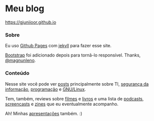 # Meu blog

https://gjuniioor.github.io

### Sobre

Eu uso [Github Pages](https://pages.github.com) com [jekyll](https://github.com/jekyll/jekyll) para fazer esse site.

[Bootstrap](http://getbootstrap.com/) foi adicionado depois para tornâ-lo responsível. Thanks, [@magnunleno](https://github.com/magnunleno).

### Conteúdo

Nesse site você pode ver [posts](https://gjuniioor.github.io/blog/) principalmente sobre TI, [segurança da informação](https://gjuniioor.github.io/category/#seguranca), [programação](https://gjuniioor.github.io/category/#programacao) e [GNU/Linux](https://gjuniioor.github.io/category/#linux).

Tem, também, reviews sobre [filmes](https://gjuniioor.github.io/reviews) e [livros](https://gjuniioor.github.io/reviews) e uma lista de [podcasts](https://gjuniioor.github.io/casts), [screencasts](https://gjuniioor.github.io/casts) e [zines](https://gjuniioor.github.io/zines) que eu eventualmente acompanho.

Ah! Minhas [apresentações](https://gjuniioor.github.io/talks) também. :)
